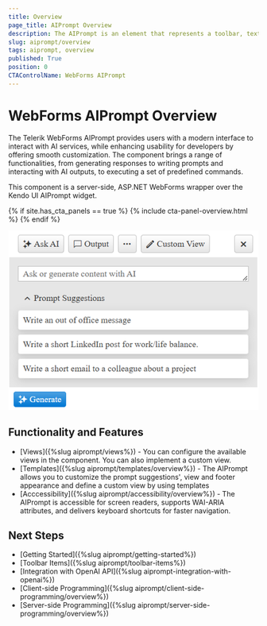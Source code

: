 ```yaml
---
title: Overview
page_title: AIPrompt Overview
description: The AIPrompt is an element that represents a toolbar, textarea, button, card, and panelbar. The control provides users with a modern interface to interact with AI services, while enhancing usability for developers by offering smooth customization. This component is a server-side, ASP.NET WebForms wrapper over the Kendo UI AIPrompt widget.
slug: aiprompt/overview
tags: aiprompt, overview
published: True
position: 0
CTAControlName: WebForms AIPrompt
---
```


# WebForms AIPrompt Overview

The Telerik WebForms AIPrompt provides users with a modern interface to interact with AI services, while enhancing usability for developers by offering smooth customization. The component brings a range of functionalities, from generating responses to writing prompts and interacting with AI outputs, to executing a set of predefined commands.

This component is a server-side, ASP.NET WebForms wrapper over the Kendo UI AIPrompt widget.

{% if site.has_cta_panels == true %}
{% include cta-panel-overview.html %}
{% endif %}

!["WebForms AIPrompt Overview"](images/aiprompt/overview.png "WebForms AIPrompt Overview")

## Functionality and Features

- [Views]({%slug aiprompt/views%})  - You can configure the available views in the component. You can also implement a custom view.
- [Templates]({%slug aiprompt/templates/overview%}) - The AIPrompt allows you to customize the prompt suggestions', view and footer appearance and define a custom view by using templates
- [Acccessibility]({%slug aiprompt/accessibility/overview%}) - The AIPrompt is accessible for screen readers, supports WAI-ARIA attributes, and delivers keyboard shortcuts for faster navigation.

## Next Steps

- [Getting Started]({%slug aiprompt/getting-started%})
- [Toolbar Items]({%slug aiprompt/toolbar-items%})
- [Integration with OpenAI API]({%slug aiprompt-integration-with-openai%})
- [Client-side Programming]({%slug aiprompt/client-side-programming/overview%})
- [Server-side Programming]({%slug aiprompt/server-side-programming/overview%})
